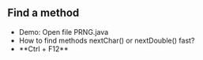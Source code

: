 ##  Find a method

- Demo: Open file PRNG.java
- <!-- .element: class="fragment" --> How to find methods nextChar() or nextDouble() fast?
- <!-- .element: class="fragment" --> **Ctrl + F12**
